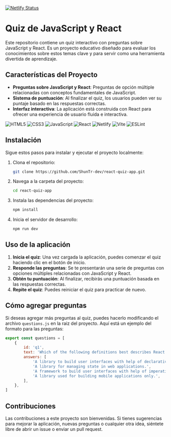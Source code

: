 [![Netlify Status](https://api.netlify.com/api/v1/badges/63c83f7c-efdb-4725-ad69-806cbf7e175a/deploy-status)](https://app.netlify.com/sites/react-and-js-quiz/deploys)

# Quiz de JavaScript y React

Este repositorio contiene un quiz interactivo con preguntas sobre JavaScript y React. Es un proyecto educativo diseñado para evaluar los conocimientos sobre estos temas clave y para servir como una herramienta divertida de aprendizaje.

## Características del Proyecto

-   **Preguntas sobre JavaScript y React**: Preguntas de opción múltiple relacionadas con conceptos fundamentales de JavaScript.
-   **Sistema de puntuación**: Al finalizar el quiz, los usuarios pueden ver su puntaje basado en las respuestas correctas.
-   **Interfaz interactiva**: La aplicación está construida con React para ofrecer una experiencia de usuario fluida e interactiva.

![HTML5](https://img.shields.io/badge/html5-%23E34F26.svg?style=for-the-badge&logo=html5&logoColor=white)
![CSS3](https://img.shields.io/badge/css3-%231572B6.svg?style=for-the-badge&logo=css3&logoColor=white)
![JavaScript](https://img.shields.io/badge/-JavaScript-F7DF1E?logo=javascript&logoColor=white&style=for-the-badge)
![React](https://img.shields.io/badge/-React-61DAFB?logo=react&logoColor=white&style=for-the-badge)
![Netlify](https://img.shields.io/badge/netlify-%23000000.svg?style=for-the-badge&logo=netlify&logoColor=#00C7B7)
![Vite](https://img.shields.io/badge/vite-%23646CFF.svg?style=for-the-badge&logo=vite&logoColor=white)
![ESLint](https://img.shields.io/badge/ESLint-4B3263?style=for-the-badge&logo=eslint&logoColor=white)

## Instalación

Sigue estos pasos para instalar y ejecutar el proyecto localmente:

1. Clona el repositorio:

    ```bash
    git clone https://github.com/ShunTr-dev/react-quiz-app.git
    ```

2. Navega a la carpeta del proyecto:

    ```bash
    cd react-quiz-app
    ```

3. Instala las dependencias del proyecto:

    ```bash
    npm install
    ```

4. Inicia el servidor de desarrollo:

    ```bash
    npm run dev
    ```

## Uso de la aplicación

1. **Inicia el quiz**: Una vez cargada la aplicación, puedes comenzar el quiz haciendo clic en el botón de inicio.
2. **Responde las preguntas**: Se te presentarán una serie de preguntas con opciones múltiples relacionadas con JavaScript y React.
3. **Obtén tu puntuación**: Al finalizar, recibirás una puntuación basada en las respuestas correctas.
4. **Repite el quiz**: Puedes reiniciar el quiz para practicar de nuevo.

## Cómo agregar preguntas

Si deseas agregar más preguntas al quiz, puedes hacerlo modificando el archivo `questions.js` en la raiz del proyecto. Aquí está un ejemplo del formato para las preguntas:

```javascript
export const questions = [
    {
        id: 'q1',
        text: 'Which of the following definitions best describes React.js?',
        answers: [
            'A library to build user interfaces with help of declarative code.',
            'A library for managing state in web applications.',
            'A framework to build user interfaces with help of imperative code.',
            'A library used for building mobile applications only.',
        ],
    },
]
```

## Contribuciones

Las contribuciones a este proyecto son bienvenidas. Si tienes sugerencias para mejorar la aplicación, nuevas preguntas o cualquier otra idea, siéntete libre de abrir un issue o enviar un pull request.
